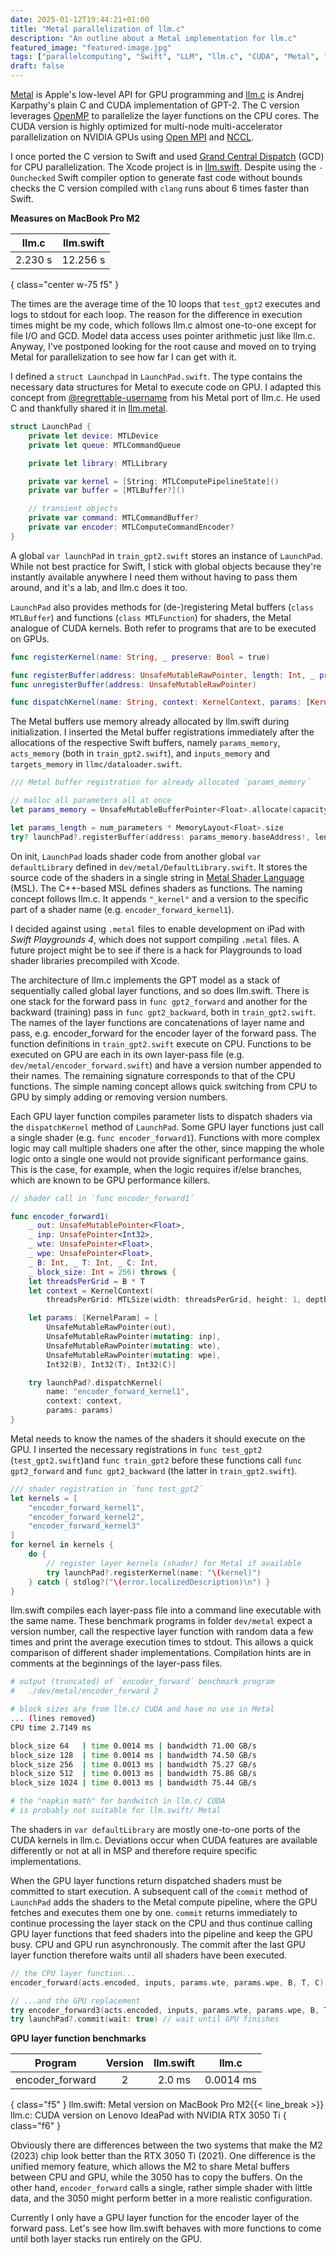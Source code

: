 ```yaml
---
date: 2025-01-12T19:44:21+01:00
title: "Metal parallelization of llm.c"
description: "An outline about a Metal implementation for llm.c"
featured_image: "featured-image.jpg"
tags: ["parallelcomputing", "Swift", "LLM", "llm.c", "CUDA", "Metal", "Apple", "macOS", "iOS"]
draft: false
---
```


[Metal](https://developer.apple.com/metal/) is Apple's low-level API for GPU programming and [llm.c](https://github.com/karpathy/llm.c) is Andrej Karpathy's plain C and CUDA implementation of GPT-2. The C version leverages [OpenMP](https://www.openmp.org/) to parallelize the layer functions on the CPU cores. The CUDA version is highly optimized for multi-node multi-accelerator parallelization on NVIDIA GPUs using [Open MPI](https://www.open-mpi.org/) and [NCCL](https://developer.nvidia.com/nccl).

I once ported the C version to Swift and used [Grand Central Dispatch](https://developer.apple.com/documentation/DISPATCH) (GCD) for CPU parallelization. The Xcode project is in [llm.swift](https://github.com/otabuzzman/llm.swift). Despite using the `-Ounchecked` Swift compiler option to generate fast code without bounds checks the C version compiled with `clang` runs about 6 times faster than Swift.

**Measures on MacBook Pro M2**

|llm.c|llm.swift|
|:---:|:---:|
|2.230 s|12.256 s|
{ class="center w-75 f5" }

The times are the average time of the 10 loops that `test_gpt2` executes and logs to stdout for each loop. The reason for the difference in execution times might be my code, which follows llm.c almost one-to-one except for file I/O and GCD. Model data access uses pointer arithmetic just like llm.c. Anyway, I've postponed looking for the root cause and moved on to trying Metal for parallelization to see how far I can get with it.

I defined a `struct Launchpad` in `LaunchPad.swift`. The type contains the necessary data structures for Metal to execute code on GPU. I adapted this concept from [@regrettable-username](https://github.com/regrettable-username) from his Metal port of llm.c. He used C and thankfully shared it in [llm.metal](https://github.com/regrettable-username/llm.metal).

  ```swift
  struct LaunchPad {
      private let device: MTLDevice
      private let queue: MTLCommandQueue

      private let library: MTLLibrary

      private var kernel = [String: MTLComputePipelineState]()
      private var buffer = [MTLBuffer?]()

      // transient objects
      private var command: MTLCommandBuffer?
      private var encoder: MTLComputeCommandEncoder?
  }
  ```

A global `var launchPad` in `train_gpt2.swift` stores an instance of `LaunchPad`. While not best practice for Swift, I stick with global objects because they're instantly available anywhere I need them without having to pass them around, and it's a lab, and llm.c does it too.


`LaunchPad` also provides methods for (de-)registering Metal buffers (`class MTLBuffer`) and functions (`class MTLFunction`) for shaders, the Metal analogue of CUDA kernels. Both refer to programs that are to be executed on GPUs.

  ```swift
  func registerKernel(name: String, _ preserve: Bool = true)

  func registerBuffer(address: UnsafeMutableRawPointer, length: Int, _ preserve: Bool = true)
  func unregisterBuffer(address: UnsafeMutableRawPointer)

  func dispatchKernel(name: String, context: KernelContext, params: [KernelParam])
  ```

The Metal buffers use memory already allocated by llm.swift during initialization. I inserted the Metal buffer registrations immediately after the allocations of the respective Swift buffers, namely `params_memory`, `acts_memory` (both in `train_gpt2.swift`), and `inputs_memory` and `targets_memory` in `llmc/dataloader.swift`.

  ```swift
  /// Metal buffer registration for already allocated `params_memory´

  // malloc all parameters all at once
  let params_memory = UnsafeMutableBufferPointer<Float>.allocate(capacity: num_parameters)

  let params_length = num_parameters * MemoryLayout<Float>.size
  try? launchPad?.registerBuffer(address: params_memory.baseAddress!, length: params_length)
  ```

On init, `LaunchPad` loads shader code from another global `var defaultLibrary` defined in `dev/metal/DefaultLibrary.swift`. It stores the source code of the shaders in a single string in [Metal Shader Language](https://developer.apple.com/metal/Metal-Shading-Language-Specification.pdf) (MSL). The C++-based MSL defines shaders as functions. The naming concept follows llm.c. It appends `"_kernel"` and a version to the specific part of a shader name (e.g. `encoder_forward_kernel1`).

I decided against using `.metal` files to enable development on iPad with _Swift Playgrounds 4_, which does not support compiling `.metal` files. A future project might be to see if there is a hack for Playgrounds to load shader libraries precompiled with Xcode.

The architecture of llm.c implements the GPT model as a stack of sequentially called global layer functions, and so does llm.swift. There is one stack for the forward pass in `func gpt2_forward` and another for the backward (training) pass in `func gpt2_backward`, both in `train_gpt2.swift`. The names of the layer functions are concatenations of layer name and pass, e.g. encoder_forward for the encoder layer of the forward pass. The function definitions in `train_gpt2.swift` execute on CPU. Functions to be executed on GPU are each in its own layer-pass file (e.g. `dev/metal/encoder_forward.swift`) and have a version number appended to their names. The remaining signature corresponds to that of the CPU functions. The simple naming concept allows quick switching from CPU to GPU by simply adding or removing version numbers.

Each GPU layer function compiles parameter lists to dispatch shaders via the `dispatchKernel` method of `LaunchPad`. Some GPU layer functions just call a single shader (e.g. `func encoder_forward1`). Functions with more complex logic may call multiple shaders one after the other, since mapping the whole logic onto a single one would not provide significant performance gains. This is the case, for example, when the logic requires if/else branches, which are known to be GPU performance killers.

  ```swift
  // shader call in `func encoder_forward1´

  func encoder_forward1(
      _ out: UnsafeMutablePointer<Float>,
      _ inp: UnsafePointer<Int32>,
      _ wte: UnsafePointer<Float>,
      _ wpe: UnsafePointer<Float>,
      _ B: Int, _ T: Int, _ C: Int,
      _ block_size: Int = 256) throws {
      let threadsPerGrid = B * T
      let context = KernelContext(
          threadsPerGrid: MTLSize(width: threadsPerGrid, height: 1, depth: 1))
  
      let params: [KernelParam] = [
          UnsafeMutableRawPointer(out),
          UnsafeMutableRawPointer(mutating: inp),
          UnsafeMutableRawPointer(mutating: wte),
          UnsafeMutableRawPointer(mutating: wpe),
          Int32(B), Int32(T), Int32(C)]
  
      try launchPad?.dispatchKernel(
          name: "encoder_forward_kernel1",
          context: context,
          params: params)
  }
  ```

Metal needs to know the names of the shaders it should execute on the GPU. I inserted the necessary registrations in `func test_gpt2` (`test_gpt2.swift`)and `func train_gpt2` before these functions call `func gpt2_forward` and `func gpt2_backward` (the latter in `train_gpt2.swift`).

  ```swift
  /// shader registration in `func test_gpt2´
  let kernels = [
      "encoder_forward_kernel1",
      "encoder_forward_kernel2",
      "encoder_forward_kernel3"
  ]
  for kernel in kernels {
      do {
          // register layer kernels (shader) for Metal if available
          try launchPad?.registerKernel(name: "\(kernel)")
      } catch { stdlog?("\(error.localizedDescription)\n") }
  }

  ```

llm.swift compiles each layer-pass file into a command line executable with the same name. These benchmark programs in folder `dev/metal` expect a version number, call the respective layer function with random data a few times and print the average execution times to stdout. This allows a quick comparison of different shader implementations. Compilation hints are in comments at the beginnings of the layer-pass files.

  ```bash
  # output (truncated) of `encoder_forward´ benchmark program
  #   ./dev/metal/encoder_forward 2
  
  # block sizes are from llm.c/ CUDA and have no use in Metal
  ... (lines removed)
  CPU time 2.7149 ms

  block_size 64   | time 0.0014 ms | bandwidth 71.00 GB/s
  block_size 128  | time 0.0014 ms | bandwidth 74.50 GB/s
  block_size 256  | time 0.0013 ms | bandwidth 75.27 GB/s
  block_size 512  | time 0.0013 ms | bandwidth 75.86 GB/s
  block_size 1024 | time 0.0013 ms | bandwidth 75.44 GB/s
  
  # the "napkin math" for bandwitch in llm.c/ CUDA
  # is probably not suitable for llm.swift/ Metal
  ```

The shaders in `var defaultLibrary` are mostly one-to-one ports of the CUDA kernels in llm.c. Deviations occur when CUDA features are available differently or not at all in MSP and therefore require specific implementations.

When the GPU layer functions return dispatched shaders must be committed to start execution. A subsequent call of the `commit` method of `LaunchPad` adds the shaders to the Metal compute pipeline, where the GPU fetches and executes them one by one. `commit` returns immediately to continue processing the layer stack on the CPU and thus continue calling GPU layer functions that feed shaders into the pipeline and keep the GPU busy. CPU and GPU run asynchronously. The commit after the last GPU layer function therefore waits until all shaders have been executed.

  ```swift
  // the CPU layer function...
  encoder_forward(acts.encoded, inputs, params.wte, params.wpe, B, T, C)
  
  // ...and the GPU replacement
  try encoder_forward3(acts.encoded, inputs, params.wte, params.wpe, B, T, C)
  try launchPad?.commit(wait: true) // wait until GPU finishes
  ```

**GPU layer function benchmarks**

|Program|Version|llm.swift|llm.c|
|:---:|:---:|:---:|:---:|
|encoder_forward|2|2.0 ms|0.0014 ms|
{ class="f5" }
llm.swift: Metal version on MacBook Pro M2{{< line_break >}}
llm.c: CUDA version on Lenovo IdeaPad with NVIDIA RTX 3050 Ti
{ class="f6" }

Obviously there are differences between the two systems that make the M2 (2023) chip look better than the RTX 3050 Ti (2021). One difference is the unified memory feature, which allows the M2 to share Metal buffers between CPU and GPU, while the 3050 has to copy the buffers. On the other hand, `encoder_forward` calls a single, rather simple shader with little data, and the 3050 might perform better in a more realistic configuration.

Currently I only have a GPU layer function for the encoder layer of the forward pass. Let's see how llm.swift behaves with more functions to come until both layer stacks run entirely on the GPU.
